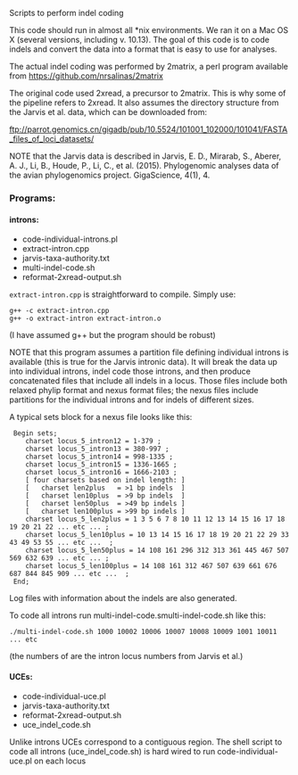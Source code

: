 Scripts to perform indel coding

This code should run in almost all *nix environments. We ran it on a Mac OS X (several
versions, including v. 10.13). The goal of this code is to code indels and convert the 
data into a format that is easy to use for analyses.

The actual indel coding was performed by 2matrix, a perl program available from 
https://github.com/nrsalinas/2matrix

The original code used 2xread, a precursor to 2matrix. This is why some of the pipeline
refers to 2xread. It also assumes the directory structure from the Jarvis et al. data,
which can be downloaded from:

ftp://parrot.genomics.cn/gigadb/pub/10.5524/101001_102000/101041/FASTA_files_of_loci_datasets/

NOTE that the Jarvis data is described in Jarvis, E. D., Mirarab, S., Aberer, A. J., Li, B., 
Houde, P., Li, C., et al. (2015). Phylogenomic analyses data of the avian phylogenomics 
project. GigaScience, 4(1), 4.

### Programs:

#### introns:

* code-individual-introns.pl
* extract-intron.cpp
* jarvis-taxa-authority.txt
* multi-indel-code.sh
* reformat-2xread-output.sh

`extract-intron.cpp` is straightforward to compile. Simply use:

```
g++ -c extract-intron.cpp
g++ -o extract-intron extract-intron.o
```

(I have assumed g++ but the program should be robust)

NOTE that this program assumes a partition file defining individual introns is available
(this is true for the Jarvis intronic data). It will break the data up into individual
introns, indel code those introns, and then produce concatenated files that include all
indels in a locus. Those files include both relaxed phylip format and nexus format files;
the nexus files include partitions for the individual introns and for indels of different
sizes.

A typical sets block for a nexus file looks like this:

```
 Begin sets;
 	charset locus_5_intron12 = 1-379 ;
 	charset locus_5_intron13 = 380-997 ;
 	charset locus_5_intron14 = 998-1335 ;
 	charset locus_5_intron15 = 1336-1665 ;
 	charset locus_5_intron16 = 1666-2103 ;
 	[ four charsets based on indel length: ]
 	[   charset len2plus   = >1 bp indels  ]
 	[   charset len10plus  = >9 bp indels  ]
 	[   charset len50plus  = >49 bp indels ]
 	[   charset len100plus = >99 bp indels ]
 	charset locus_5_len2plus = 1 3 5 6 7 8 10 11 12 13 14 15 16 17 18 19 20 21 22 ... etc ... ;
 	charset locus_5_len10plus = 10 13 14 15 16 17 18 19 20 21 22 29 33 43 49 53 55 ... etc ...  ;
 	charset locus_5_len50plus = 14 108 161 296 312 313 361 445 467 507 569 632 639 ... etc ... ;
 	charset locus_5_len100plus = 14 108 161 312 467 507 639 661 676 687 844 845 909 ... etc ...  ;
 End;
```

Log files with information about the indels are also generated.

To code all introns run multi-indel-code.smulti-indel-code.sh like this:

```
./multi-indel-code.sh 1000 10002 10006 10007 10008 10009 1001 10011 ... etc
```

(the numbers of are the intron locus numbers from Jarvis et al.)


####  UCEs:

* code-individual-uce.pl
* jarvis-taxa-authority.txt
* reformat-2xread-output.sh
* uce_indel_code.sh

Unlike introns UCEs correspond to a contiguous region. The shell script to code all introns
(uce_indel_code.sh) is hard wired to run code-individual-uce.pl on each locus

